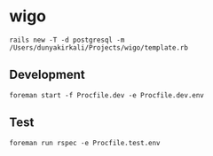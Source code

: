 # wigo

``` rails new -T -d postgresql -m /Users/dunyakirkali/Projects/wigo/template.rb  ```

## Development

``` foreman start -f Procfile.dev -e Procfile.dev.env  ```

## Test

``` foreman run rspec -e Procfile.test.env  ```


